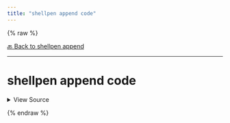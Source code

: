 ```yaml
---
title: "shellpen append code"
---
```


{% raw %}





[🔙 Back to shellpen append](/api/shellpen/append)

---







<!-- Todo, if there are no subcommands under the child commands, use a smaller heading size -->

# shellpen append code



<details>
  <summary>View Source</summary>

{% endraw %}
{% highlight sh %}
shellpen result "$@"
{% endhighlight %}
{% raw %}

</details>










  
{% endraw %}
